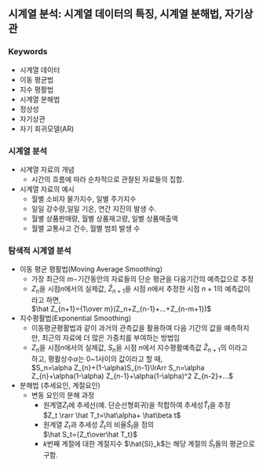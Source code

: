 ## 시계열 분석: 시계열 데이터의 특징, 시계열 분해법, 자기상관
### Keywords
- 시계열 데이터
- 이동 평균법
- 지수 평활법
- 시계열 분해법
- 정상성
- 자기상관
- 자기 회귀모델(AR)
### 시계열 분석
- 시계열 자료의 개념
  - 시간의 흐름에 따라 순차적으로 관찰된 자료들의 집합.
- 시계열 자료의 예시
  - 월별 소비자 물가지수, 일별 주가지수
  - 일일 강수량,일일 기온, 연간 지진의 발생 수.
  - 월별 상품판매량, 월별 상품재고량, 일별 상품매출액
  - 월별 교통사고 건수, 월별 범죄 발생 수
### 탐색적 시계열 분석
- 이동 평균 평활법(Moving Average Smoothing)
  - 가장 최근의 $m-$기간동안의 자료들의 단순 평균을 다음기간의 예측값으로 추정
  - $Z_n$을 시점$n$에서의 실제값, $\hat Z_{n+1}$을 시점 $n$에서 추정한 시점 $n+1$의 예측값이라고 하면,<br>$\hat Z_{n+1}={1\over m}(Z_n+Z_{n-1}+...+Z_{n-m+1})$
- 지수평활법(Exponential Smoothing)
  - 이동평균평활법과 같이 과거의 관측값을 활용하여 다음 기간의 값을 예측하지만, 최근의 자료에 더 많은 가중치를 부여하는 방법임
  - $Z_n$을 시점$n$에서의 실제값, $S_n$을 시점 $n$에서 지수평활예측값 $\hat Z_{n+1}$의 이라고 하고, 평활상수$\alpha$는 0~1사이의 값이라고 할 때,<br>$S_n=\alpha Z_{n}+(1-\alpha)S_{n-1}\lrArr S_n=\alpha Z_{n}+\alpha(1-\alpha) Z_{n-1}+\alpha(1-\alpha)^2 Z_{n-2}+...$
- 분해법 (추세요인, 계절요인)
  - 변동 요인의 분해 과정
    - 원계열$Z_t$에 추세선(예. 단순선형회귀)을 적합하여 추세성$\hat T_t$을 추정<br>$Z_t \rarr \hat T_t=\hat\alpha+ \hat\beta t$
    - 원계열 $Z_t$과 추세성 $\hat Z_t$의 비율$\hat S_t$을 정의 <br>$\hat S_t={Z_t\over\hat T_t}$
    - $k$번째 계절에 대한 계절지수 $\hat{SI}_k$는 해당 계절의 $\hat S_t$들의 평균으로 구함. 